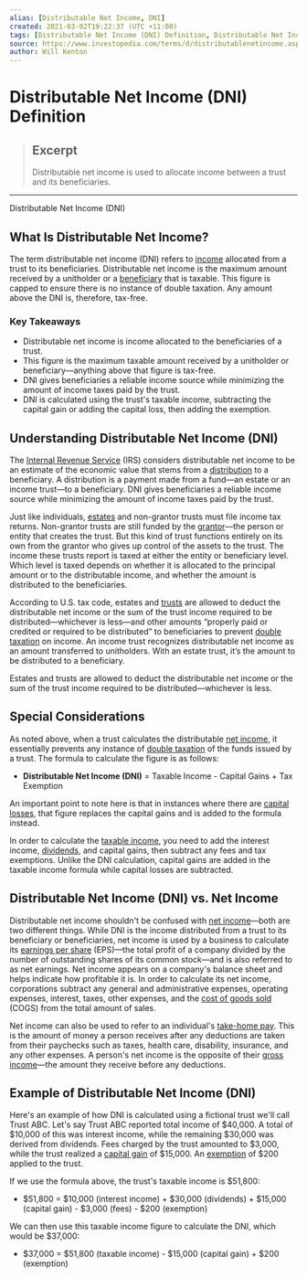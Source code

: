 ```yaml
---
alias: [Distributable Net Income, DNI]
created: 2021-03-02T19:22:37 (UTC +11:00)
tags: [Distributable Net Income (DNI) Definition, Distributable Net Income (DNI)]
source: https://www.investopedia.com/terms/d/distributablenetincome.asp
author: Will Kenton
---
```


# Distributable Net Income (DNI) Definition

> ## Excerpt
> Distributable net income is used to allocate income between a trust and its beneficiaries.

---

Distributable Net Income (DNI)
## What Is Distributable Net Income?

The term distributable net income (DNI) refers to [income](https://www.investopedia.com/terms/i/income.asp) allocated from a trust to its beneficiaries. Distributable net income is the maximum amount received by a unitholder or a [beneficiary](https://www.investopedia.com/terms/b/beneficiary.asp) that is taxable. This figure is capped to ensure there is no instance of double taxation. Any amount above the DNI is, therefore, tax-free.

### Key Takeaways

-   Distributable net income is income allocated to the beneficiaries of a trust.
-   This figure is the maximum taxable amount received by a unitholder or beneficiary—anything above that figure is tax-free.
-   DNI gives beneficiaries a reliable income source while minimizing the amount of income taxes paid by the trust.
-   DNI is calculated using the trust's taxable income, subtracting the capital gain or adding the capital loss, then adding the exemption.

## Understanding Distributable Net Income (DNI)

The [Internal Revenue Service](https://www.investopedia.com/terms/i/irs.asp) (IRS) considers distributable net income to be an estimate of the economic value that stems from a [distribution](https://www.investopedia.com/terms/d/distribution.asp) to a beneficiary. A distribution is a payment made from a fund—an estate or an income trust—to a beneficiary. DNI gives beneficiaries a reliable income source while minimizing the amount of income taxes paid by the trust.

Just like individuals, [estates](https://www.investopedia.com/terms/e/estate.asp) and non-grantor trusts must file income tax returns. Non-grantor trusts are still funded by the [grantor](https://www.investopedia.com/terms/g/grantor.asp)—the person or entity that creates the trust. But this kind of trust functions entirely on its own from the grantor who gives up control of the assets to the trust. The income these trusts report is taxed at either the entity or beneficiary level. Which level is taxed depends on whether it is allocated to the principal amount or to the distributable income, and whether the amount is distributed to the beneficiaries. 

According to U.S. tax code, estates and [trusts](https://www.investopedia.com/terms/t/trust.asp) are allowed to deduct the distributable net income or the sum of the trust income required to be distributed—whichever is less—and other amounts “properly paid or credited or required to be distributed” to beneficiaries to prevent [double taxation](https://www.investopedia.com/terms/d/double_taxation.asp) on income. An income trust recognizes distributable net income as an amount transferred to unitholders. With an estate trust, it’s the amount to be distributed to a beneficiary.

Estates and trusts are allowed to deduct the distributable net income or the sum of the trust income required to be distributed—whichever is less.

## Special Considerations

As noted above, when a trust calculates the distributable [net income](https://www.investopedia.com/terms/n/netincome.asp), it essentially prevents any instance of [double taxation](https://www.investopedia.com/terms/d/double_taxation.asp) of the funds issued by a trust. The formula to calculate the figure is as follows:

-   **Distributable Net Income (DNI)** = Taxable Income - Capital Gains + Tax Exemption

An important point to note here is that in instances where there are [capital losses](https://www.investopedia.com/terms/c/capitalloss.asp), that figure replaces the capital gains and is added to the formula instead.

In order to calculate the [taxable income](https://www.investopedia.com/terms/t/taxableincome.asp), you need to add the interest income, [dividends](https://www.investopedia.com/terms/d/dividend.asp), and capital gains, then subtract any fees and tax exemptions. Unlike the DNI calculation, capital gains are added in the taxable income formula while capital losses are subtracted.

## Distributable Net Income (DNI) vs. Net Income

Distributable net income shouldn't be confused with [net income](https://www.investopedia.com/terms/n/netincome.asp)—both are two different things. While DNI is the income distributed from a trust to its beneficiary or beneficiaries, net income is used by a business to calculate its [earnings per share](https://www.investopedia.com/terms/e/eps.asp) (EPS)—the total profit of a company divided by the number of outstanding shares of its common stock—and is also referred to as net earnings. Net income appears on a company's balance sheet and helps indicate how profitable it is. In order to calculate its net income, corporations subtract any general and administrative expenses, operating expenses, interest, taxes, other expenses, and the [cost of goods sold](https://www.investopedia.com/terms/c/cogs.asp) (COGS) from the total amount of sales.

Net income can also be used to refer to an individual's [take-home pay](https://www.investopedia.com/terms/t/take-home-pay.asp). This is the amount of money a person receives after any deductions are taken from their paychecks such as taxes, health care, disability, insurance, and any other expenses. A person's net income is the opposite of their [gross income](https://www.investopedia.com/terms/g/grossincome.asp)—the amount they receive before any deductions.

## Example of Distributable Net Income (DNI)

Here's an example of how DNI is calculated using a fictional trust we'll call Trust ABC. Let's say Trust ABC reported total income of $40,000. A total of $10,000 of this was interest income, while the remaining $30,000 was derived from dividends. Fees charged by the trust amounted to $3,000, while the trust realized a [capital gain](https://www.investopedia.com/terms/c/capitalgain.asp) of $15,000. An [exemption](https://www.investopedia.com/terms/e/exemption.asp) of $200 applied to the trust.

If we use the formula above, the trust's taxable income is $51,800:

-   $51,800 = $10,000 (interest income) + $30,000 (dividends) + $15,000 (capital gain) - $3,000 (fees) - $200 (exemption)

We can then use this taxable income figure to calculate the DNI, which would be $37,000:

-   $37,000 = $51,800 (taxable income) - $15,000 (capital gain) + $200 (exemption)
